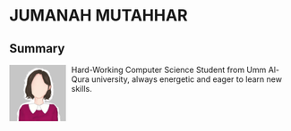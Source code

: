 # JUMANAH MUTAHHAR
## Summary

<img src="photo_5900213462229957543_y.jpg" width="20%" style="float: left; padding-right:10px "> Hard-Working Computer Science Student from Umm Al-Qura university, always energetic and eager to learn new skills. 

